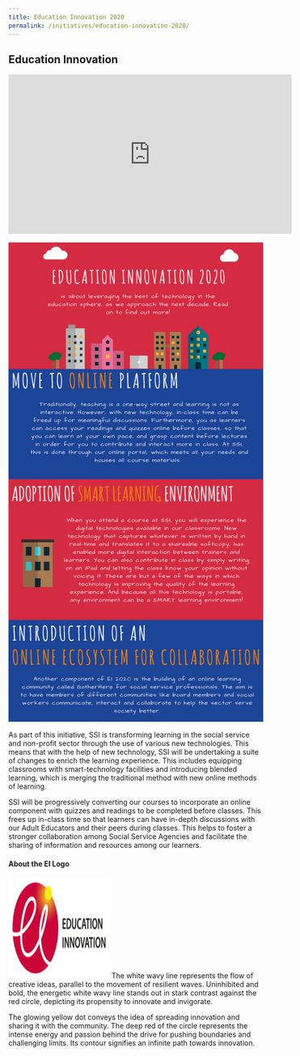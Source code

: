 ```yaml
---
title: Education Innovation 2020
permalink: /initiatives/education-innovation-2020/
---
```


## Education Innovation
<iframe width="560" height="315" src="https://www.youtube.com/watch?v=NNdSNJudHh8&feature=youtu.be" frameborder="0" allow="accelerometer; autoplay; encrypted-media; gyroscope; picture-in-picture" allowfullscreen=""></iframe>


![Overview of Education Innovation](/images/EiOverview.png)

As part of this initiative, SSI is transforming learning in the social service and non-profit sector through the use of various new technologies.
This means that with the help of new technology, SSI will be undertaking a suite of changes to enrich the learning experience. This includes equipping classrooms with smart-technology facilities and introducing blended learning, which is merging the traditional method with new online methods of learning.

SSI will be progressively converting our courses to incorporate an online component with quizzes and readings to be completed before classes. This frees up in-class time so that learners can have in-depth discussions with our Adult Educators and their peers during classes. This helps to foster a stronger collaboration among Social Service Agencies and facilitate the sharing of information and resources among our learners.

#### About the EI Logo
<img src="Images/EI-logo.png" width="200" height="200" />
The white wavy line represents the flow of creative ideas, parallel to the movement of resilient waves. Uninhibited and bold, the energetic white wavy line stands out in stark contrast against the red circle, depicting its propensity to innovate and invigorate.
 
The glowing yellow dot conveys the idea of spreading innovation and sharing it with the community. The deep red of the circle represents the intense energy and passion behind the drive for pushing boundaries and challenging limits. Its contour signifies an infinite path towards innovation.
